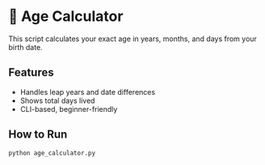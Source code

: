 # 📅 Age Calculator

This script calculates your exact age in years, months, and days from your birth date.

## Features
- Handles leap years and date differences
- Shows total days lived
- CLI-based, beginner-friendly

## How to Run
```bash
python age_calculator.py
